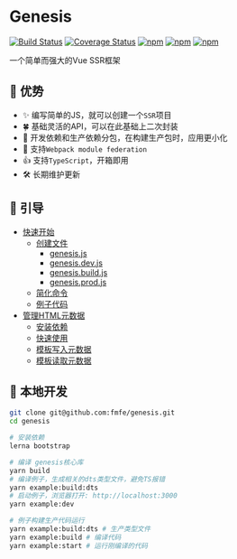 # Genesis
[![Build Status](https://travis-ci.org/fmfe/genesis.svg?branch=master)](https://travis-ci.org/fmfe/genesis)
[![Coverage Status](https://coveralls.io/repos/github/fmfe/genesis/badge.svg?branch=master)](https://coveralls.io/github/fmfe/genesis?branch=master)
[![npm](https://img.shields.io/npm/v/@fmfe/genesis-core.svg)](https://www.npmjs.com/package/@fmfe/genesis-core) 
[![npm](https://img.shields.io/npm/dm/@fmfe/genesis-core.svg)](https://www.npmjs.com/package/@fmfe/genesis-core)
[![npm](https://img.shields.io/npm/dt/@fmfe/genesis-core.svg)](https://www.npmjs.com/package/@fmfe/genesis-core)

一个简单而强大的Vue SSR框架

## 🚀 优势
- ✨ 编写简单的JS，就可以创建一个`SSR`项目    
- 🍀 基础灵活的API，可以在此基础上二次封装
- 🙅 开发依赖和生产依赖分包，在构建生产包时，应用更小化    
- 🤝 支持`Webpack module federation`
- 👍 支持`TypeScript`，开箱即用    
- 🛠 长期维护更新    

## 🚪 引导
- [快速开始](./docs/zh-CN/quick-start.md)
    - [创建文件](./docs/zh-CN/quick-start.md#创建文件)
        - [genesis.js](./docs/zh-CN/quick-start.md#genesisjs)
        - [genesis.dev.js](./docs/zh-CN/quick-start.md#genesisdevjs)
        - [genesis.build.js](./docs/zh-CN/quick-start.md#genesisbuildjs)
        - [genesis.prod.js](./docs/zh-CN/quick-start.md#genesisprodjs)
    - [简化命令](./docs/zh-CN/quick-start.md#简化命令)
    - [例子代码](./docs/zh-CN/quick-start.md#例子代码)
- [管理HTML元数据](./docs/zh-CN/vue-meta.md)
    - [安装依赖](./docs/zh-CN/vue-meta.md#安装依赖)
    - [快速使用](./docs/zh-CN/vue-meta.md#快速使用)
    - [模板写入元数据](./docs/zh-CN/vue-meta.md#写入meta)
    - [模板读取元数据](./docs/zh-CN/vue-meta.md#读取mata)

## 🏃 本地开发
```bash
git clone git@github.com:fmfe/genesis.git
cd genesis

# 安装依赖
lerna bootstrap

# 编译 genesis核心库
yarn build
# 编译例子，生成相关的dts类型文件，避免TS报错
yarn example:build:dts
# 启动例子，浏览器打开: http://localhost:3000
yarn example:dev

# 例子构建生产代码运行
yarn example:build:dts # 生产类型文件
yarn example:build # 编译代码
yarn example:start # 运行刚编译的代码

```
